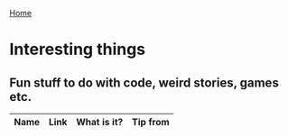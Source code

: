 [Home](../README.md)

# Interesting things

## Fun stuff to do with code, weird stories, games etc.

| Name          | Link          | What is it?  | Tip from
| ------------- | ------------- | ------------ | ------------ |